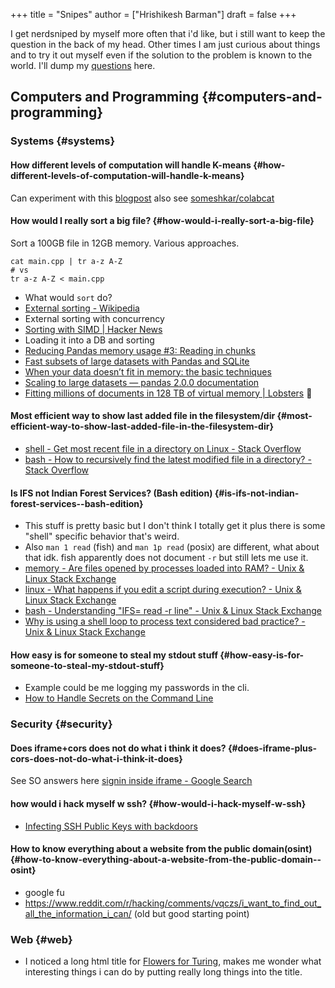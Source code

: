 +++
title = "Snipes"
author = ["Hrishikesh Barman"]
draft = false
+++

I get nerdsniped by myself more often that i'd like, but i still want to keep the question in the back of my head. Other times I am just curious about things and to try it out myself even if the solution to the problem is known to the world. I'll dump my [questions](https://gwern.net/question) here.


## Computers and Programming {#computers-and-programming}


### Systems {#systems}


#### How different levels of computation will handle K-means {#how-different-levels-of-computation-will-handle-k-means}

Can experiment with this [blogpost](http://www.goldsborough.me/c++/python/cuda/2017/09/10/20-32-46-exploring_k-means_in_python,_c++_and_cuda/) also see [someshkar/colabcat](https://github.com/someshkar/colabcat)


#### How would I really sort a big file? {#how-would-i-really-sort-a-big-file}

Sort a 100GB file in 12GB memory. Various approaches.

```shell
cat main.cpp | tr a-z A-Z
# vs
tr a-z A-Z < main.cpp
```

-   What would `sort` do?
-   [External sorting - Wikipedia](https://en.wikipedia.org/wiki/External_sorting)
-   External sorting with concurrency
-   [Sorting with SIMD | Hacker News](https://news.ycombinator.com/item?id=34029603)
-   Loading it into a DB and sorting
-   [Reducing Pandas memory usage #3: Reading in chunks](https://pythonspeed.com/articles/chunking-pandas/)
-   [Fast subsets of large datasets with Pandas and SQLite](https://pythonspeed.com/articles/indexing-pandas-sqlite/)
-   [When your data doesn’t fit in memory: the basic techniques](https://pythonspeed.com/articles/data-doesnt-fit-in-memory/)
-   [Scaling to large datasets — pandas 2.0.0 documentation](https://pandas.pydata.org/docs/user_guide/scale.html)
-   [Fitting millions of documents in 128 TB of virtual memory | Lobsters](https://lobste.rs/s/3swdng/fitting_millions_documents_128_tb) 🌟


#### Most efficient way to show last added file in the filesystem/dir {#most-efficient-way-to-show-last-added-file-in-the-filesystem-dir}

-   [shell - Get most recent file in a directory on Linux - Stack Overflow](https://stackoverflow.com/questions/1015678/get-most-recent-file-in-a-directory-on-linux)
-   [bash - How to recursively find the latest modified file in a directory? - Stack Overflow](https://stackoverflow.com/questions/4561895/how-to-recursively-find-the-latest-modified-file-in-a-directory)


#### Is IFS not Indian Forest Services? (Bash edition) {#is-ifs-not-indian-forest-services--bash-edition}

-   This stuff is pretty basic but I don't think I totally get it plus there is some "shell" specific behavior that's weird.
-   Also `man 1 read` (fish) and `man 1p read` (posix) are different, what about that idk. fish apparently does not document `-r` but still lets me use it.
-   [memory - Are files opened by processes loaded into RAM? - Unix &amp; Linux Stack Exchange](https://unix.stackexchange.com/questions/367982/are-files-opened-by-processes-loaded-into-ram)
-   [linux - What happens if you edit a script during execution? - Unix &amp; Linux Stack Exchange](https://unix.stackexchange.com/questions/88487/what-happens-if-you-edit-a-script-during-execution)
-   [bash - Understanding "IFS= read -r line" - Unix &amp; Linux Stack Exchange](https://unix.stackexchange.com/questions/209123/understanding-ifs-read-r-line)
-   [Why is using a shell loop to process text considered bad practice? - Unix &amp; Linux Stack Exchange](https://unix.stackexchange.com/questions/169716/why-is-using-a-shell-loop-to-process-text-considered-bad-practice)


#### How easy is for someone to steal my stdout stuff {#how-easy-is-for-someone-to-steal-my-stdout-stuff}

-   Example could be me logging my passwords in the cli.
-   [How to Handle Secrets on the Command Line](https://smallstep.com/blog/command-line-secrets/)


### Security {#security}


#### Does iframe+cors does not do what i think it does? {#does-iframe-plus-cors-does-not-do-what-i-think-it-does}

See SO answers here [signin inside iframe - Google Search](https://www.google.com/search?q=signin+inside+iframe)


#### how would i hack myself w ssh? {#how-would-i-hack-myself-w-ssh}

-   [Infecting SSH Public Keys with backdoors](https://blog.thc.org/infecting-ssh-public-keys-with-backdoors)


#### How to know everything about a website from the public domain(osint) {#how-to-know-everything-about-a-website-from-the-public-domain--osint}

-   google fu
-   <https://www.reddit.com/r/hacking/comments/vqczs/i_want_to_find_out_all_the_information_i_can/> (old but good starting point)


### Web {#web}

-   I noticed a long html title for [Flowers for Turing](https://equalitytime.github.io/FlowersForTuring/), makes me wonder what interesting things i can do by putting really long things into the title.
